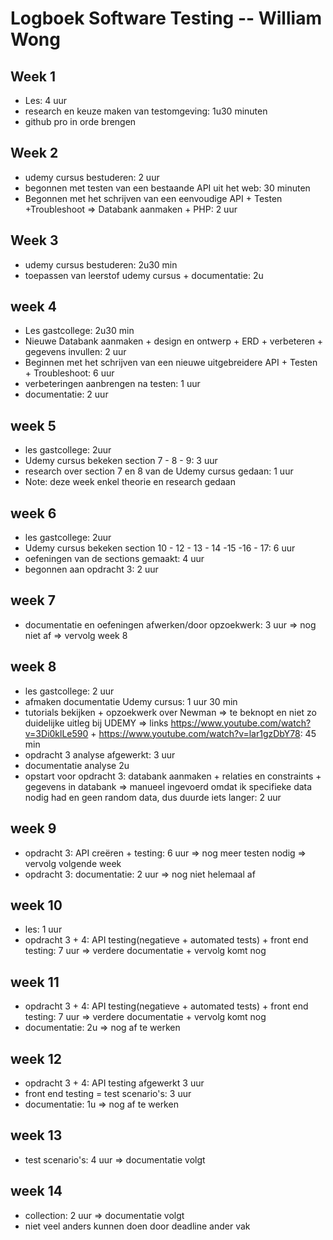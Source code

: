 # Logboek Software Testing -- William Wong
## Week 1 
* Les: 4 uur
* research en keuze maken van testomgeving: 1u30 minuten
* github pro in orde brengen
## Week 2
* udemy cursus bestuderen: 2 uur
* begonnen met testen van een bestaande API uit het web: 30 minuten 
* Begonnen met het schrijven van een eenvoudige API + Testen +Troubleshoot => Databank aanmaken + PHP: 2 uur 
## Week 3
* udemy cursus bestuderen: 2u30 min
* toepassen van leerstof udemy cursus + documentatie: 2u
## week 4
* Les gastcollege: 2u30 min
* Nieuwe Databank aanmaken + design en ontwerp + ERD + verbeteren + gegevens invullen: 2 uur
* Beginnen met het schrijven van een nieuwe uitgebreidere API + Testen + Troubleshoot: 6 uur 
* verbeteringen aanbrengen na testen: 1 uur
* documentatie: 2 uur
## week 5
* les gastcollege: 2uur
* Udemy cursus bekeken section 7 - 8 - 9: 3 uur
* research over section 7 en 8 van de Udemy cursus gedaan: 1 uur
* Note: deze week enkel theorie en research gedaan
## week 6
* les gastcollege: 2uur
* Udemy cursus bekeken section 10 - 12 - 13 - 14 -15 -16 - 17: 6 uur
* oefeningen van de sections gemaakt: 4 uur
* begonnen aan opdracht 3: 2 uur
## week 7
* documentatie en oefeningen afwerken/door opzoekwerk: 3 uur => nog niet af => vervolg week 8
## week 8
* les gastcollege: 2 uur
* afmaken documentatie Udemy cursus: 1 uur 30 min
* tutorials bekijken + opzoekwerk over Newman => te beknopt en niet zo duidelijke uitleg bij UDEMY => links https://www.youtube.com/watch?v=3Di0klLe590 + https://www.youtube.com/watch?v=lar1gzDbY78: 45 min
* opdracht 3 analyse afgewerkt: 3 uur
* documentatie analyse 2u
* opstart voor opdracht 3: databank aanmaken + relaties en constraints + gegevens in databank => manueel ingevoerd omdat ik specifieke data nodig had en geen random data, dus duurde iets langer: 2 uur 
## week 9
* opdracht 3: API creëren + testing: 6 uur => nog meer testen nodig => vervolg volgende week
* opdracht 3: documentatie: 2 uur => nog niet helemaal af
## week 10
* les: 1 uur
* opdracht 3 + 4: API testing(negatieve + automated tests) + front end testing: 7 uur => verdere documentatie + vervolg komt nog
## week 11
* opdracht 3 + 4: API testing(negatieve + automated tests) + front end testing: 7 uur => verdere documentatie + vervolg komt nog
* documentatie: 2u => nog af te werken
## week 12
* opdracht 3 + 4: API testing afgewerkt 3 uur 
* front end testing = test scenario's: 3 uur
* documentatie: 1u => nog af te werken
## week 13
* test scenario's: 4 uur => documentatie volgt
## week 14
* collection: 2 uur => documentatie volgt
* niet veel anders kunnen doen door deadline ander vak

